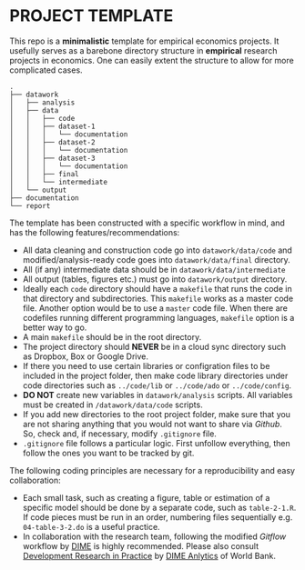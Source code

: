 # PROJECT TEMPLATE

This repo is a **minimalistic** template for empirical economics projects. It usefully serves as a barebone directory structure in **empirical** research projects in economics. One can easily extent the structure to allow for more complicated cases. 

```
.
├── datawork
│   ├── analysis
│   ├── data
│   │   ├── code
│   │   ├── dataset-1
│   │   │   └── documentation
│   │   ├── dataset-2
│   │   │   └── documentation
│   │   ├── dataset-3
│   │   │   └── documentation
│   │   ├── final
│   │   └── intermediate
│   └── output
├── documentation
└── report

```

The template has been constructed with a specific workflow in mind, and has the following features/recommendations:

- All data cleaning and construction code go into `datawork/data/code` and modified/analysis-ready code goes into `datawork/data/final` directory.
- All (if any) intermediate data should be in `datawork/data/intermediate`
- All output (tables, figures etc.) must go into `datawork/output` directory.
- Ideally each `code` directory should have a `makefile` that runs the code in that directory and subdirectories. This `makefile` works as a master code file. Another option would be to use a `master` code file. When there are codefiles running different programming languages, `makefile` option is a better way to go.
- A main `makefile` should be in the root directory.
- The project directory should **NEVER** be in a cloud sync directory such as Dropbox, Box or Google Drive.
- If there you need to use certain libraries or configration files to be included in the project folder, then make code library directories under code directories such as `../code/lib` or `../code/ado` or `../code/config`.
- **DO NOT** create new variables in `datawork/analysis` scripts. All variables must be created in `/datawork/data/code` scripts.
- If you add new directories to the root project folder, make sure that you are not sharing anything that you would not want to share via *Github*. So, check and, if necessary, modify `.gitignore` file.
- `.gitignore` file follows a particular logic. First unfollow everything, then follow the ones you want to be tracked by git.

The following coding principles are necessary for a reproducibility and easy collaboration:

- Each small task, such as creating a figure, table or estimation of a specific model should be done by a separate code, such as `table-2-1.R`. If code pieces must be run in an order, numbering files sequentially e.g. `04-table-3-2.do` is a useful practice.
- In collaboration with the research team, following the modified *Gitflow* workflow by [DIME](https://cutt.ly/PxfFOmJ) is highly recommended. Please also consult [Development Research in Practice](https://github.com/worldbank/dime-data-handbook/raw/master/mkdocs/docs/bookpdf/development-research-in-practice.pdf) by [DIME Anlytics](https://cutt.ly/fxfHs8Z) of World Bank.



